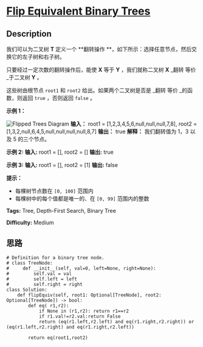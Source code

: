 # [Flip Equivalent Binary Trees][title]

## Description

我们可以为二叉树 **T** 定义一个  **翻转操作  **，如下所示：选择任意节点，然后交换它的左子树和右子树。

只要经过一定次数的翻转操作后，能使 **X** 等于 **Y** ，我们就称二叉树 **X** _翻转 等价  _于二叉树 **Y** 。

这些树由根节点 `root1` 和 `root2` 给出。如果两个二叉树是否是 _翻转 等价  _的函数，则返回 `true` ，否则返回 `false`
。



**示例 1：**

![Flipped Trees
Diagram](https://assets.leetcode.com/uploads/2018/11/29/tree_ex.png)
            **输入：** root1 = [1,2,3,4,5,6,null,null,null,7,8], root2 = [1,3,2,null,6,4,5,null,null,null,null,8,7]    **输出：** true    **解释：** 我们翻转值为 1，3 以及 5 的三个节点。    

**示例  2:**
            **输入:** root1 = [], root2 = []    **输出:** true    

**示例 3:**
            **输入:** root1 = [], root2 = [1]    **输出:** false    



**提示：**

  * 每棵树节点数在 `[0, 100]` 范围内
  * 每棵树中的每个值都是唯一的、在 `[0, 99]` 范围内的整数


**Tags:** Tree, Depth-First Search, Binary Tree

**Difficulty:** Medium

## 思路

``` python3
# Definition for a binary tree node.
# class TreeNode:
#     def __init__(self, val=0, left=None, right=None):
#         self.val = val
#         self.left = left
#         self.right = right
class Solution:
    def flipEquiv(self, root1: Optional[TreeNode], root2: Optional[TreeNode]) -> bool:
        def eq( r1,r2):
            if None in (r1,r2): return r1==r2
            if r1.val!=r2.val:return False
            return (eq(r1.left,r2.left) and eq(r1.right,r2.right)) or (eq(r1.left,r2.right) and eq(r1.right,r2.left))

        return eq(root1,root2) 
```

[title]: https://leetcode-cn.com/problems/flip-equivalent-binary-trees

